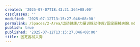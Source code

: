 ```yaml
---
created: '2025-07-07T18:43:21.364+08:00'
cssclasses: ''
modified: '2025-07-12T13:15:27.046+08:00'
permalink: /Spaces/2-Area/运动健康/力量训练动作库/固定器械夹胸.md
publish: true
published: '2025-07-12T13:15:27.046+08:00'
title: 固定器械夹胸
---
```

